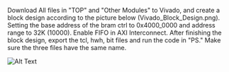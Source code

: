 Download All files in "TOP" and "Other Modules" to Vivado, and create a block design according to the picture below (Vivado_Block_Design.png). Setting the base address of the bram ctrl to 0x4000_0000 and address range to 32K (10000). Enable FIFO in AXI Interconnect. After finishing the block design, export the tcl, hwh, bit files and run the code in "PS." Make sure the three files have the same name.

![Alt Text](Vivado_Block_Design.png)
